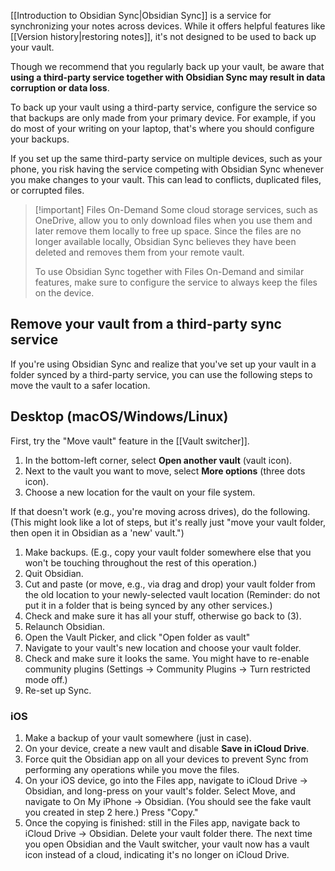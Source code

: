 [[Introduction to Obsidian Sync|Obsidian Sync]] is a service for synchronizing your notes across devices. While it offers helpful features like [[Version history|restoring notes]], it's not designed to be used to back up your vault.

Though we recommend that you regularly back up your vault, be aware that **using a third-party service together with Obsidian Sync may result in data corruption or data loss**.

To back up your vault using a third-party service, configure the service so that backups are only made from your primary device. For example, if you do most of your writing on your laptop, that's where you should configure your backups.

If you set up the same third-party service on multiple devices, such as your phone, you risk having the service competing with Obsidian Sync whenever you make changes to your vault. This can lead to conflicts, duplicated files, or corrupted files.

> [!important] Files On-Demand
> Some cloud storage services, such as OneDrive, allow you to only download files when you use them and later remove them locally to free up space. Since the files are no longer available locally, Obsidian Sync believes they have been deleted and removes them from your remote vault.
>
> To use Obsidian Sync together with Files On-Demand and similar features, make sure to configure the service to always keep the files on the device.

## Remove your vault from a third-party sync service
If you're using Obsidian Sync and realize that you've set up your vault in a folder synced by a third-party service, you can use the following steps to move the vault to a safer location.

## Desktop (macOS/Windows/Linux)
First, try the "Move vault" feature in the [[Vault switcher]]. 
1. In the bottom-left corner, select **Open another vault** (vault icon).
2. Next to the vault you want to move, select **More options** (three dots icon). 
3. Choose a new location for the vault on your file system.

If that doesn't work (e.g., you're moving across drives), do the following. (This might look like a lot of steps, but it's really just "move your vault folder, then open it in Obsidian as a 'new' vault.")
  
1. Make backups. (E.g., copy your vault folder somewhere else that you won't be touching throughout the rest of this operation.)  
2. Quit Obsidian.  
3. Cut and paste (or move, e.g., via drag and drop) your vault folder from the old location to your newly-selected vault location (Reminder: do not put it in a folder that is being synced by any other services.)
4. Check and make sure it has all your stuff, otherwise go back to (3).  
5. Relaunch Obsidian.  
6. Open the Vault Picker, and click "Open folder as vault"  
7. Navigate to your vault's new location and choose your vault folder.  
8. Check and make sure it looks the same. You might have to re-enable community plugins (Settings → Community Plugins → Turn restricted mode off.)  
9. Re-set up Sync.

### iOS
1. Make a backup of your vault somewhere (just in case).
2. On your device, create a new vault and disable **Save in iCloud Drive**.
3. Force quit the Obsidian app on all your devices to prevent Sync from performing any operations while you move the files.
4. On your iOS device, go into the Files app, navigate to iCloud Drive → Obsidian, and long-press on your vault's folder. Select Move, and navigate to On My iPhone → Obsidian. (You should see the fake vault you created in step 2 here.) Press "Copy."
5. Once the copying is finished: still in the Files app, navigate back to iCloud Drive → Obsidian. Delete your vault folder there.
The next time you open Obsidian and the Vault switcher, your vault now has a vault icon instead of a cloud, indicating it's no longer on iCloud Drive.
